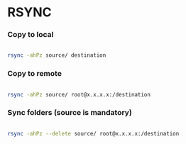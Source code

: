 # RSYNC

  
### Copy to local ###

```sh

rsync -ahPz source/ destination

```

  

### Copy to remote ###

```sh

rsync -ahPz source/ root@x.x.x.x:/destination

```

  

### Sync folders (source is mandatory) ###

```sh

rsync -ahPz --delete source/ root@x.x.x.x:/destination

```